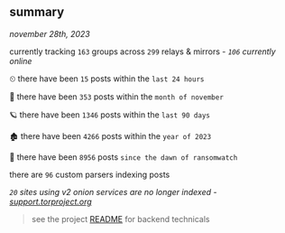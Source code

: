 
## summary
_november 28th, 2023_

currently tracking `163` groups across `299` relays & mirrors - _`106` currently online_

⏲ there have been `15` posts within the `last 24 hours`

🦈 there have been `353` posts within the `month of november`

🪐 there have been `1346` posts within the `last 90 days`

🏚 there have been `4266` posts within the `year of 2023`

🦕 there have been `8956` posts `since the dawn of ransomwatch`

there are `96` custom parsers indexing posts

_`20` sites using v2 onion services are no longer indexed - [support.torproject.org](https://support.torproject.org/onionservices/v2-deprecation/)_

> see the project [README](https://github.com/joshhighet/ransomwatch#ransomwatch--) for backend technicals
